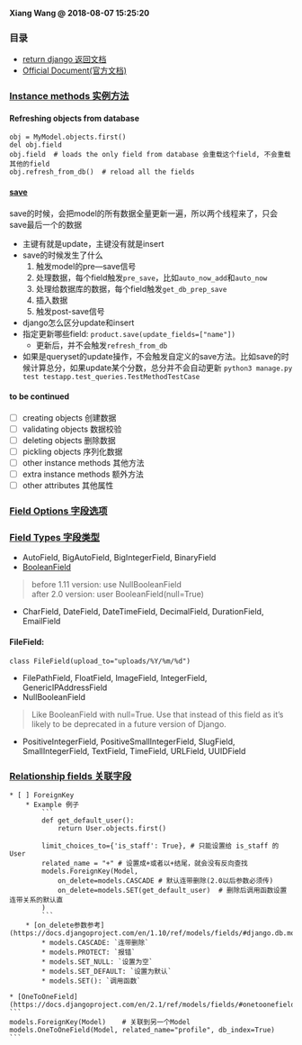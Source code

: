 **Xiang Wang @ 2018-08-07 15:25:20**

### 目录
* [return django 返回文档](./README.md)
* [Official Document(官方文档)](https://docs.djangoproject.com/en/2.1/#the-model-layer)

### [Instance methods 实例方法](https://docs.djangoproject.com/en/2.1/ref/models/instances/)
#### Refreshing objects from database
```
obj = MyModel.objects.first()
del obj.field
obj.field  # loads the only field from database 会重载这个field, 不会重载其他的field
obj.refresh_from_db()  # reload all the fields
```

#### [save](https://docs.djangoproject.com/en/2.1/ref/models/instances/#django.db.models.Model.save)
save的时候，会把model的所有数据全量更新一遍，所以两个线程来了，只会save最后一个的数据
* 主键有就是update，主键没有就是insert
* save的时候发生了什么
    1. 触发model的pre—save信号
    2. 处理数据，每个field触发`pre_save`，比如`auto_now_add`和`auto_now`
    3. 处理给数据库的数据，每个field触发`get_db_prep_save`
    4. 插入数据
    5. 触发post-save信号
* django怎么区分update和insert
* 指定更新哪些field: `product.save(update_fields=["name"])`
    * 更新后，并不会触发`refresh_from_db`
* 如果是queryset的update操作，不会触发自定义的save方法。比如save的时候计算总分，如果update某个分数，总分并不会自动更新 `python3 manage.py test testapp.test_queries.TestMethodTestCase`

#### to be continued
* [ ] creating objects 创建数据
* [ ] validating objects 数据校验
* [ ] deleting objects 删除数据
* [ ] pickling objects 序列化数据
* [ ] other instance methods 其他方法
* [ ] extra instance methods 额外方法
* [ ] other attributes 其他属性

### [Field Options 字段选项](https://docs.djangoproject.com/en/2.1/ref/models/fields/#field-options)

### [Field Types 字段类型](https://docs.djangoproject.com/en/2.1/ref/models/fields/#field-types)
* AutoField, BigAutoField, BigIntegerField, BinaryField
* [BooleanField](https://docs.djangoproject.com/en/2.1/ref/models/fields/#booleanfield)  
> before 1.11 version: use NullBooleanField  
> after 2.0 version: user BooleanField(null=True)
* CharField, DateField, DateTimeField, DecimalField, DurationField, EmailField
#### FileField:
`class FileField(upload_to="uploads/%Y/%m/%d")`
* FilePathField, FloatField, ImageField, IntegerField, GenericIPAddressField
* NullBooleanField
> Like BooleanField with null=True. Use that instead of this field as it’s likely to be deprecated in a future version of Django.
* PositiveIntegerField, PositiveSmallIntegerField, SlugField, SmallIntegerField, TextField, TimeField, URLField, UUIDField

### [Relationship fields 关联字段](https://docs.djangoproject.com/en/2.1/ref/models/fields/#module-django.db.models.fields.related)
    * [ ] ForeignKey
        * Example 例子  
            ```
            def get_default_user():
                return User.objects.first()
            
            limit_choices_to={'is_staff': True}, # 只能设置给 is_staff 的User
            related_name = "+" # 设置成+或者以+结尾，就会没有反向查找
            models.ForeignKey(Model,
                on_delete=models.CASCADE # 默认连带删除(2.0以后参数必须传)
                on_delete=models.SET(get_default_user)  # 删除后调用函数设置连带关系的默认直
            )
            ```
        * [on_delete参数参考](https://docs.djangoproject.com/en/1.10/ref/models/fields/#django.db.models.CASCADE)  
            * models.CASCADE: `连带删除`
            * models.PROTECT: `报错`
            * models.SET_NULL: `设置为空`
            * models.SET_DEFAULT: `设置为默认`
            * models.SET(): `调用函数`

    * [OneToOneField](https://docs.djangoproject.com/en/2.1/ref/models/fields/#onetoonefield)
    ```
    models.ForeignKey(Model)    # 关联到另一个Model
    models.OneToOneField(Model, related_name="profile", db_index=True)
    ```

